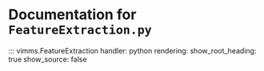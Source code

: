 # Documentation for `FeatureExtraction.py`

::: vimms.FeatureExtraction
    handler: python
    rendering:
      show_root_heading: true
      show_source: false